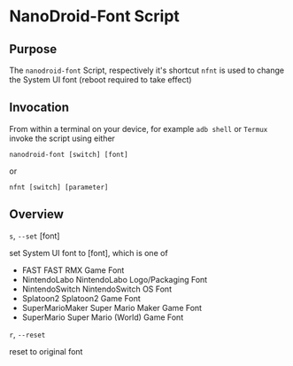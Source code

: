 # NanoDroid-Font Script

## Purpose

The `nanodroid-font` Script, respectively it's shortcut `nfnt` is used to change the System UI font (reboot required to take effect)

## Invocation

From within a terminal on your device, for example `adb shell` or `Termux` invoke the script using either

`nanodroid-font [switch] [font]`

or

`nfnt [switch] [parameter]`

## Overview

`s`, `--set` [font]

set System UI font to [font], which is one of

  * FAST			FAST RMX Game Font
  * NintendoLabo		NintendoLabo Logo/Packaging Font
  * NintendoSwitch		NintendoSwitch OS Font
  * Splatoon2			Splatoon2 Game Font
  * SuperMarioMaker		Super Mario Maker Game Font
  * SuperMario			Super Mario (World) Game Font

`r`, `--reset`

reset to original font
